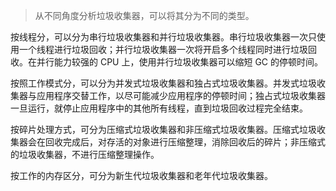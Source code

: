 > 从不同角度分析垃圾收集器，可以将其分为不同的类型。

按线程分，可以分为串行垃圾收集器和并行垃圾收集器。串行垃圾收集器一次只使用一个线程进行垃圾回收；并行垃圾收集器一次将开启多个线程同时进行垃圾回收。在并行能力较强的 CPU 上，使用并行垃圾收集器可以缩短 GC 的停顿时间。

按照工作模式分，可以分为并发式垃圾收集器和独占式垃圾收集器。并发式垃圾收集器与应用程序交替工作，以尽可能减少应用程序的停顿时间；独占式垃圾收集器一旦运行，就停止应用程序中的其他所有线程，直到垃圾回收过程完全结束。

按碎片处理方式，可分为压缩式垃圾收集器和非压缩式垃圾收集器。压缩式垃圾收集器会在回收完成后，对存活的对象进行压缩整理，消除回收后的碎片；非压缩式的垃圾收集器，不进行压缩整理操作。

按工作的内存区分，可分为新生代垃圾收集器和老年代垃圾收集器。

